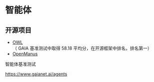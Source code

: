 # 智能体

## 开源项目

- [OWL](https://github.com/camel-ai/owl/blob/main/README_zh.md) （ GAIA 基准测试中取得 58.18 平均分，在开源框架中排名，排名第一）
- [OpenManus](https://github.com/mannaandpoem/OpenManus)



智能体基准测试

https://www.gaianet.ai/agents
